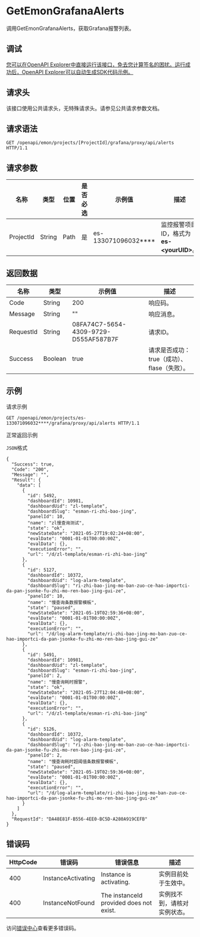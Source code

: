 # GetEmonGrafanaAlerts

调用GetEmonGrafanaAlerts，获取Grafana报警列表。

## 调试

[您可以在OpenAPI Explorer中直接运行该接口，免去您计算签名的困扰。运行成功后，OpenAPI Explorer可以自动生成SDK代码示例。](https://api.aliyun.com/#product=elasticsearch&api=GetEmonGrafanaAlerts&type=ROA&version=2017-06-13)

## 请求头

该接口使用公共请求头，无特殊请求头。请参见公共请求参数文档。

## 请求语法

```
GET /openapi/emon/projects/[ProjectId]/grafana/proxy/api/alerts HTTP/1.1
```

## 请求参数

|名称|类型|位置|是否必选|示例值|描述|
|--|--|--|----|---|--|
|ProjectId|String|Path|是|es-133071096032\*\*\*\*|监控报警项目ID，格式为**es-<yourUID\>**。 |

## 返回数据

|名称|类型|示例值|描述|
|--|--|---|--|
|Code|String|200|响应码。 |
|Message|String|""|响应消息。 |
|RequestId|String|08FA74C7-5654-4309-9729-D555AF587B7F|请求ID。 |
|Success|Boolean|true|请求是否成功：true（成功）、flase（失败）。 |

## 示例

请求示例

```
GET /openapi/emon/projects/es-133071096032****/grafana/proxy/api/alerts HTTP/1.1
```

正常返回示例

`JSON`格式

```
{
  "Success": true,
  "Code": "200",
  "Message": "",
  "Result": {
    "data": [
      {
        "id": 5492,
        "dashboardId": 10981,
        "dashboardUid": "zl-template",
        "dashboardSlug": "esman-ri-zhi-bao-jing",
        "panelId": 10,
        "name": "zl慢查询测试",
        "state": "ok",
        "newStateDate": "2021-05-27T19:02:24+08:00",
        "evalDate": "0001-01-01T00:00:00Z",
        "evalData": {},
        "executionError": "",
        "url": "/d/zl-template/esman-ri-zhi-bao-jing"
      },
      {
        "id": 5127,
        "dashboardId": 10372,
        "dashboardUid": "log-alarm-template",
        "dashboardSlug": "ri-zhi-bao-jing-mo-ban-zuo-ce-hao-importci-da-pan-jsonke-fu-zhi-mo-ren-bao-jing-gui-ze",
        "panelId": 10,
        "name": "慢查询条数报警模板",
        "state": "paused",
        "newStateDate": "2021-05-19T02:59:36+08:00",
        "evalDate": "0001-01-01T00:00:00Z",
        "evalData": {},
        "executionError": "",
        "url": "/d/log-alarm-template/ri-zhi-bao-jing-mo-ban-zuo-ce-hao-importci-da-pan-jsonke-fu-zhi-mo-ren-bao-jing-gui-ze"
      },
      {
        "id": 5491,
        "dashboardId": 10981,
        "dashboardUid": "zl-template",
        "dashboardSlug": "esman-ri-zhi-bao-jing",
        "panelId": 2,
        "name": "慢查询耗时报警",
        "state": "ok",
        "newStateDate": "2021-05-27T12:04:48+08:00",
        "evalDate": "0001-01-01T00:00:00Z",
        "evalData": {},
        "executionError": "",
        "url": "/d/zl-template/esman-ri-zhi-bao-jing"
      },
      {
        "id": 5126,
        "dashboardId": 10372,
        "dashboardUid": "log-alarm-template",
        "dashboardSlug": "ri-zhi-bao-jing-mo-ban-zuo-ce-hao-importci-da-pan-jsonke-fu-zhi-mo-ren-bao-jing-gui-ze",
        "panelId": 2,
        "name": "慢查询耗时超阈值条数报警模板",
        "state": "paused",
        "newStateDate": "2021-05-19T02:59:36+08:00",
        "evalDate": "0001-01-01T00:00:00Z",
        "evalData": {},
        "executionError": "",
        "url": "/d/log-alarm-template/ri-zhi-bao-jing-mo-ban-zuo-ce-hao-importci-da-pan-jsonke-fu-zhi-mo-ren-bao-jing-gui-ze"
      }
    ]
  },
  "RequestId": "DA48E81F-B556-4EE0-BC5D-A280A919CEFB"
}
```

## 错误码

|HttpCode|错误码|错误信息|描述|
|--------|---|----|--|
|400|InstanceActivating|Instance is activating.|实例目前处于生效中。|
|400|InstanceNotFound|The instanceId provided does not exist.|实例找不到，请核对实例状态。|

访问[错误中心](https://error-center.aliyun.com/status/product/elasticsearch)查看更多错误码。

